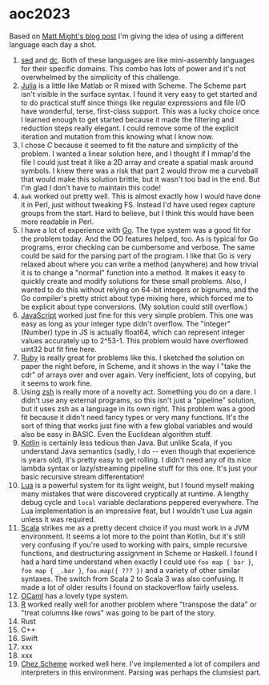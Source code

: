 # aoc2023
Based on
[Matt Might's blog post](https://matt.might.net/articles/26-languages-part1/)
I'm giving the idea of using a different language each day a shot.

1. [sed](https://en.wikipedia.org/wiki/Sed) and
   [dc](https://en.wikipedia.org/wiki/Dc_%28computer_program%29).  Both of
   these languages are like mini-assembly languages for their specific domains.
   This combo has lots of power and it's not overwhelmed by the simplicity of
   this challenge.
2. [Julia](https://julialang.org/) is a little like Matlab or R mixed with
   Scheme.  The Scheme part isn't visible in the surface syntax.  I found it
   very easy to get started and to do practical stuff since things like regular
   expressions and file I/O have wonderful, terse, first-class support.  This
   was a lucky choice once I learned enough to get started because it made the
   filtering and reduction steps really elegant.  I could remove some of the
   explicit iteration and mutation from this knowing what I know now.
3. I chose *C* because it seemed to fit the nature and simplicity of the
   problem.  I wanted a linear solution here, and I thought if I mmap'd the
   file I could just treat it like a 2D array and create a spatial mask around
   symbols.  I knew there was a risk that part 2 would throw me a curveball
   that would make this solution brittle, but it wasn't too bad in the end.
   But I'm glad I don't have to maintain this code!
4. `Awk` worked out pretty well.  This is almost exactly how I would have done
   it in Perl, just without tweaking FS.  Instead I'd have used regex capture
   groups from the start.  Hard to believe, but I think this would have been
   more readable in Perl.
5. I have a lot of experience with [Go](https://go.dev/).  The type system was
   a good fit for the problem today.  And the OO features helped, too.  As is
   typical for Go programs, error checking can be cumbersome and verbose.  The
   same could be said for the parsing part of the program.  I like that Go is
   very relaxed about where you can write a method (anywhere) and how trivial
   it is to change a "normal" function into a method.  It makes it easy to
   quickly create and modify solutions for these small problems.  Also, I
   wanted to do this without relying on 64-bit integers or bignums, and the Go
   compiler's pretty strict about type mixing here, which forced me to be
   explicit about type conversions.  (My solution could still overflow.)
6. [JavaScript](https://developer.mozilla.org/en-US/docs/Web/javascript) worked
   just fine for this very simple problem.  This one was easy as long as your
   integer type didn't overflow.  The "integer" (Number) type in JS is actually
   float64, which can represent integer values accurately up to 2^53-1.  This
   problem would have overflowed uint32 but fit fine here.
7. [Ruby](https://www.ruby-lang.org/) is really great for problems like this.
   I sketched the solution on paper the night before, in Scheme, and it shows
   in the way I "take the cdr" of arrays over and over again.  Very
   inefficient, lots of copying, but it seems to work fine.
8. Using [zsh](https://www.zsh.org/) is really more of a novelty act.
   Something you do on a dare.  I didn't use any external programs, so this
   isn't just a "pipeline" solution, but it uses zsh as a language in its own
   right.  This problem was a good fit because it didn't need fancy types or
   very many functions.  It's the sort of thing that works just fine with a few
   global variables and would also be easy in BASIC.  Even the Euclidean
   algorithm stuff.
9. [Kotlin](https://kotlinlang.org/) is certainly less tedious than Java.  But
   unlike Scala, if you understand Java semantics (sadly, I do -- even though
   that experience is years old), it's pretty easy to get rolling.  I didn't
   need any of its nice lambda syntax or lazy/streaming pipeline stuff for this
   one.  It's just your basic recursive stream differentation!
10. [Lua](https://www.lua.org/) is a powerful system for its light weight, but
    I found myself making many mistakes that were discovered cryptically at
    runtime.  A lengthy debug cycle and `local` variable declarations peppered
    everywhere.  The Lua implementation is an impressive feat, but I wouldn't
    use Lua again unless it was required.
11. [Scala](https://www.scala-lang.org/) strikes me as a pretty decent choice
    if you must work in a JVM environment.  It seems a lot more to the point
    than Kotlin, but it's still very confusing if you're used to working with
    pairs, simple recursive functions, and destructuring assignment in Scheme
    or Haskell.  I found I had a hard time understand when exactly I could use
    `foo map { bar }`, `foo map { _.bar }`, `foo.map({ ??? })` and a variety of
    other similar syntaxes.  The switch from Scala 2 to Scala 3 was also
    confusing.  It made a lot of older results I found on stackoverflow fairly
    useless.
12. [OCaml](https://ocaml.org/) has a lovely type system.
13. [R](https://www.r-project.org/) worked really well for another problem
    where "transpose the data" or "treat columns like rows" was going to be
    part of the story.
14. Rust
15. C++
16. Swift
17. xxx
18. xxx
19. [Chez Scheme](https://cisco.github.io/ChezScheme/) worked well here.  I've
    implemented a lot of compilers and interpreters in this environment.
    Parsing was perhaps the clumsiest part.
